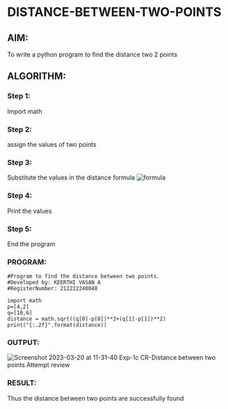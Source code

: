 # DISTANCE-BETWEEN-TWO-POINTS

## AIM:
To write a python program to find the distance two 2 points
## ALGORITHM:
### Step 1: 
Import math
### Step 2: 
assign the values of two points
### Step 3: 
Substitute the values in the distance formula  ![formula](/formula.jpg)
### Step 4: 
Print the values
### Step 5: 
End the program
### PROGRAM:
 ```
#Program to find the distance between two points.
#Developed by: KEERTHI VASAN A
#RegisterNumber: 212222240048

import math
p=[4,2]
q=[10,6]
distance = math.sqrt((q[0]-p[0])**2+(q[1]-p[1])**2)
print("{:.2f}".format(distance))
 ```


### OUTPUT:
![Screenshot 2023-03-20 at 11-31-40 Exp-1c CR-Distance between two points Attempt review](https://user-images.githubusercontent.com/107488929/226259558-40327c80-b629-4ea8-a04a-c743580f85f9.png)


### RESULT:
Thus the distance between two points are successfully found
